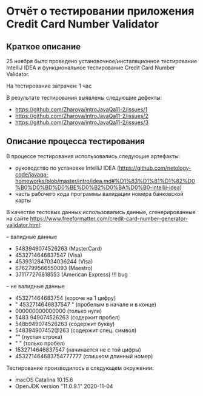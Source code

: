 # Отчёт о тестировании приложения Credit Card Number Validator

## Краткое описание

25 ноября было проведено установочное/инсталяционное тестирование IntelliJ IDEA и функциональное тестирование Credit Card Number Validator.

На тестирование затрачен: 1 час

В результате тестирования выявлены следующие дефекты:
* https://github.com/Zharova/introJavaQa11-2/issues/1
* https://github.com/Zharova/introJavaQa11-2/issues/2
* https://github.com/Zharova/introJavaQa11-2/issues/3

## Описание процесса тестирования

В процессе тестирования использовались следующие артефакты:
* руководство по установке IntelliJ IDEA (https://github.com/netology-code/javaqa-homeworks/blob/master/intro/idea.md#%D1%83%D1%81%D1%82%D0%B0%D0%BD%D0%BE%D0%B2%D0%BA%D0%B0-intellij-idea)
* часть рабочего кода программы валидации номера банковской карты

В качестве тестовых данных использовались данные, сгенерированные на сайте https://www.freeformatter.com/credit-card-number-generator-validator.html:

– валидные данные
* 5483949074526263 (MasterCard)
* 4532714646837547 (Visa)
* 4539312847034036244 (Visa) 
* 6762799566550093 (Maestro)
* 371177276818553 (American Express) !!! bug

– не валидные данные
* 453271464683754 (короче на 1 цифру)
* " 4532714646837547 " (пробелым в начале и в конце)
* 000000000000000 (только нули)
* 5483 949074526263 (содержит пробел)
* 548b949074526263 (содержит букву)
* 548394907452@263 (содержит спец. символ)
* "" (пустая строка)
* " " (только пробел)
* 1532714646837547 (начинается не с той цифры)
* 453271464683754777777 (слишком длинный номер)

Тестирование производилось в следующем окружении:
* macOS Catalina 10.15.6
* OpenJDK version "11.0.9.1" 2020-11-04







